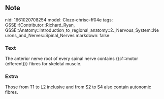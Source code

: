 ## Note
nid: 1661020708254
model: Cloze-chrisc-ff04e
tags: GSSE::!Contributor::Richard_Ryan, GSSE::Anatomy::Introduction_to_regional_anatomy::2._Nervous_System::Neurons_and_Nerves::Spinal_Nerves
markdown: false

### Text
<div class='toggle'>
  The anterior nerve root of every spinal nerve contains
  {{c1::motor (efferent)}} fibres for skeletal muscle.
</div>

### Extra
<p id="f0175a1e-ef4b-4544-b472-00ecfb935f9d" class="">Those from T1
to L2 inclusive and from S2 to S4 also contain autonomic fibres.

